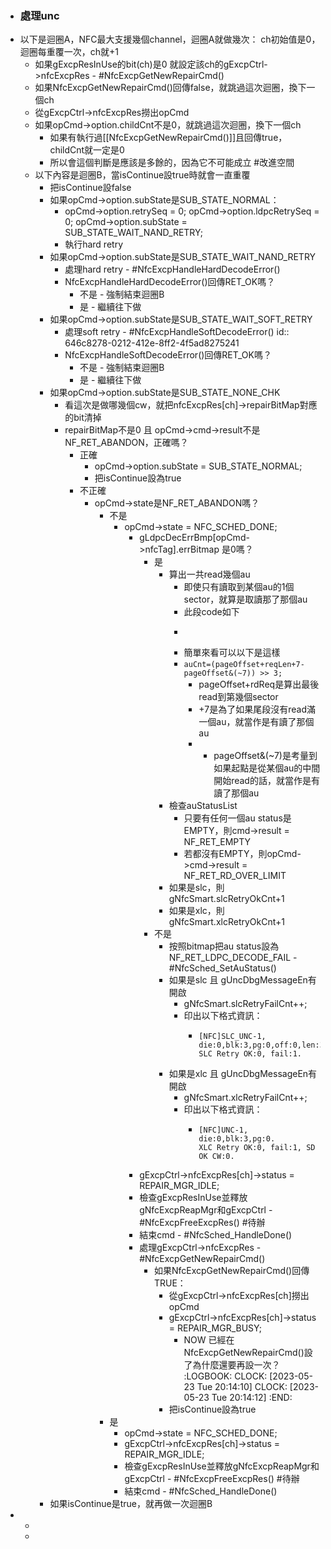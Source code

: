 - ### 處理unc
- 以下是迴圈A，NFC最大支援幾個channel，迴圈A就做幾次：
  ch初始值是0，迴圈每重覆一次，ch就+1
	- 如果gExcpResInUse的bit(ch)是0
	  就設定該ch的gExcpCtrl->nfcExcpRes - #NfcExcpGetNewRepairCmd()
	- 如果NfcExcpGetNewRepairCmd()回傳false，就跳過這次迴圈，換下一個ch
	- 從gExcpCtrl->nfcExcpRes撈出opCmd
	- 如果opCmd->option.childCnt不是0，就跳過這次迴圈，換下一個ch
		- 如果有執行過[[NfcExcpGetNewRepairCmd()]]且回傳true，childCnt就一定是0
		- 所以會這個判斷是應該是多餘的，因為它不可能成立 #改進空間
	- 以下內容是迴圈B，當isContinue設true時就會一直重覆
		- 把isContinue設false
		- 如果opCmd->option.subState是SUB_STATE_NORMAL：
			- opCmd->option.retrySeq = 0;
			  opCmd->option.ldpcRetrySeq = 0;
			  opCmd->option.subState = SUB_STATE_WAIT_NAND_RETRY;
			- 執行hard retry
		- 如果opCmd->option.subState是SUB_STATE_WAIT_NAND_RETRY
			- 處理hard retry - #NfcExcpHandleHardDecodeError()
			- NfcExcpHandleHardDecodeError()回傳RET_OK嗎？
				- 不是 - 強制結束迴圈B
				- 是 - 繼續往下做
		- 如果opCmd->option.subState是SUB_STATE_WAIT_SOFT_RETRY
			- 處理soft retry - #NfcExcpHandleSoftDecodeError()
			  id:: 646c8278-0212-412e-8ff2-4f5ad8275241
			- NfcExcpHandleSoftDecodeError()回傳RET_OK嗎？
				- 不是 - 強制結束迴圈B
				- 是 - 繼續往下做
		- 如果opCmd->option.subState是SUB_STATE_NONE_CHK
			- 看這次是做哪幾個cw，就把nfcExcpRes[ch]->repairBitMap對應的bit清掉
			- repairBitMap不是0 且 opCmd->cmd->result不是NF_RET_ABANDON，正確嗎？
				- 正確
					- opCmd->option.subState = SUB_STATE_NORMAL;
					- 把isContinue設為true
				- 不正確
					- opCmd->state是NF_RET_ABANDON嗎？
						- 不是
							- opCmd->state = NFC_SCHED_DONE;
								- gLdpcDecErrBmp[opCmd->nfcTag].errBitmap 是0嗎？
									- 是
										- 算出一共read幾個au
											- 即使只有讀取到某個au的1個sector，就算是取讀那了那個au
											- 此段code如下
											- ```auCnt=(opCmd->cmd-request.rdReq.pageOffset+opCmd->cmd-request.rdReq.reqLen+7-(opCmd->cmd-request.rdReq.pageOffset&(~7))) >> 3;
											  ```
											- 簡單來看可以以下是這樣
											- `auCnt=(pageOffset+reqLen+7-pageOffset&(~7)) >> 3;`
												- pageOffset+rdReq是算出最後read到第幾個sector
												- +7是為了如果尾段沒有read滿一個au，就當作是有讀了那個au
												- - pageOffset&(~7)是考量到如果起點是從某個au的中間開始read的話，就當作是有讀了那個au
										- 檢查auStatusList
											- 只要有任何一個au status是EMPTY，則cmd->result = NF_RET_EMPTY
											- 若都沒有EMPTY，則opCmd->cmd->result = NF_RET_RD_OVER_LIMIT
										- 如果是slc，則gNfcSmart.slcRetryOkCnt+1
										- 如果是xlc，則gNfcSmart.xlcRetryOkCnt+1
									- 不是
										- 按照bitmap把au status設為NF_RET_LDPC_DECODE_FAIL - #NfcSched_SetAuStatus()
										- 如果是slc 且 gUncDbgMessageEn有開啟
											- gNfcSmart.slcRetryFailCnt++;
											- 印出以下格式資訊：
												- ```
												  [NFC]SLC_UNC-1, die:0,blk:3,pg:0,off:0,len:32.
												  SLC Retry OK:0, fail:1.
												  ```
										- 如果是xlc 且 gUncDbgMessageEn有開啟
											- gNfcSmart.xlcRetryFailCnt++;
											- 印出以下格式資訊：
												- ```
												  [NFC]UNC-1, die:0,blk:3,pg:0.
												  XLC Retry OK:0, fail:1, SD OK CW:0.
												  ```
								- gExcpCtrl->nfcExcpRes[ch]->status = REPAIR_MGR_IDLE;
								- 檢查gExcpResInUse並釋放gNfcExcpReapMgr和gExcpCtrl - #NfcExcpFreeExcpRes() #待辦
								- 結束cmd - #NfcSched_HandleDone()
								- 處理gExcpCtrl->nfcExcpRes - #NfcExcpGetNewRepairCmd()
									- 如果NfcExcpGetNewRepairCmd()回傳TRUE：
										- 從gExcpCtrl->nfcExcpRes[ch]撈出opCmd
										- gExcpCtrl->nfcExcpRes[ch]->status = REPAIR_MGR_BUSY;
											- NOW 已經在NfcExcpGetNewRepairCmd()設了為什麼還要再設一次？
											  :LOGBOOK:
											  CLOCK: [2023-05-23 Tue 20:14:10]
											  CLOCK: [2023-05-23 Tue 20:14:12]
											  :END:
										- 把isContinue設為true
						- 是
							- opCmd->state = NFC_SCHED_DONE;
							- gExcpCtrl->nfcExcpRes[ch]->status = REPAIR_MGR_IDLE;
							- 檢查gExcpResInUse並釋放gNfcExcpReapMgr和gExcpCtrl - #NfcExcpFreeExcpRes() #待辦
							- 結束cmd - #NfcSched_HandleDone()
		- 如果isContinue是true，就再做一次迴圈B
-
	-
	-
